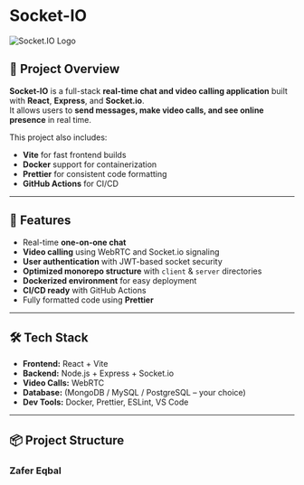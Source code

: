 # Socket-IO

![Socket.IO Logo](https://socket.io/images/logo.svg)

## 🚀 Project Overview
**Socket-IO** is a full-stack **real-time chat and video calling application** built with **React**, **Express**, and **Socket.io**.  
It allows users to **send messages, make video calls, and see online presence** in real time.  

This project also includes:  
- **Vite** for fast frontend builds  
- **Docker** support for containerization  
- **Prettier** for consistent code formatting  
- **GitHub Actions** for CI/CD  

---

## 🌟 Features
- Real-time **one-on-one chat**  
- **Video calling** using WebRTC and Socket.io signaling  
- **User authentication** with JWT-based socket security  
- **Optimized monorepo structure** with `client` & `server` directories  
- **Dockerized environment** for easy deployment  
- **CI/CD ready** with GitHub Actions  
- Fully formatted code using **Prettier**  

---

## 🛠 Tech Stack
- **Frontend:** React + Vite  
- **Backend:** Node.js + Express + Socket.io  
- **Video Calls:** WebRTC  
- **Database:** (MongoDB / MySQL / PostgreSQL – your choice)  
- **Dev Tools:** Docker, Prettier, ESLint, VS Code  

---

## 📦 Project Structure


### Zafer Eqbal